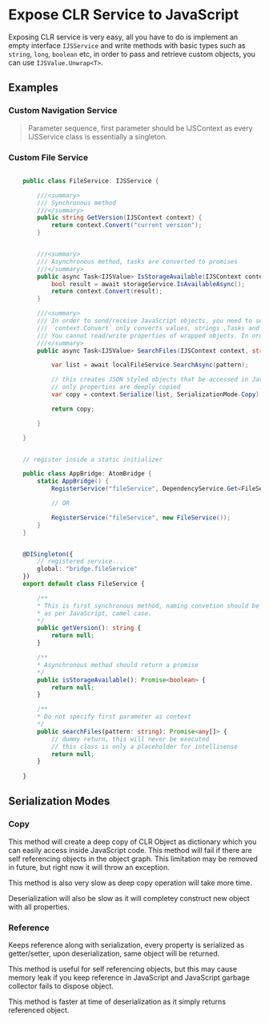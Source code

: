 # Expose CLR Service to JavaScript

Exposing CLR service is very easy, all you have to do is implement an empty interface `IJSService` and write methods with basic types such as `string`, `long`, `boolean` etc, in order to pass and retrieve custom objects, you can use `IJSValue.Unwrap<T>`.

## Examples

### Custom Navigation Service

> Parameter sequence, first parameter should be IJSContext as every IJSService class is essentially a singleton.

### Custom File Service

```c#

    public class FileService: IJSService {

        ///<summary>
        /// Synchronous method
        ///</summary>
        public string GetVersion(IJSContext context) {
            return context.Convert("current version");
        }


        ///<summary>
        /// Asynchronous method, tasks are converted to promises
        ///</summary>
        public async Task<IJSValue> IsStorageAvailable(IJSContext context) {
            bool result = await storageService.IsAvailableAsync();
            return context.Convert(result);
        }

        ///<summary>
        /// In order to send/receive JavaScript objects, you need to serialize Custom Objects.
        /// `context.Convert` only converts values, strings ,Tasks and wraps the object. 
        /// You cannot read/write properties of wrapped objects. In order to do that, you need to serialize object.
        ///</summary>
        public async Task<IJSValue> SearchFiles(IJSContext context, string pattern) {

            var list = await localFileService.SearchAsync(pattern);

            // this creates JSON styled objects that be accessed in JavaScript, note
            // only properties are deeply copied
            var copy = context.Serialize(list, SerializationMode.Copy);

            return copy;

        }

    }


    // register inside a static initializer

    public class AppBridge: AtomBridge {
        static AppBridge() {
            RegisterService("fileService", DependencyService.Get<FileService>());

            // OR 

            RegisterService("fileService", new FileService());
        }
    }

```

```typescript

    @DISingleton({
        // registered service...
        global: "bridge.fileService"
    })
    export default class FileService {

        /**
        * This is first synchronous method, naming convetion should be
        * as per JavaScript, camel case.
        */
        public getVersion(): string {
            return null;
        }

        /**
        * Asynchronous method should return a promise
        */
        public isStorageAvailable(): Promise<boolean> {
            return null;
        }

        /**
        * Do not specify first parameter as context
        */
        public searchFiles(pattern: string): Promise<any[]> {
            // dummy return, this will never be executed
            // this class is only a placeholder for intellisense
            return null;
        }
        
    }

```

## Serialization Modes

### Copy

This method will create a deep copy of CLR Object as dictionary which you can easily access inside JavaScript code. This method will fail if there are self referencing objects in the object graph. This limitation may be removed in future, but right now it will throw an exception.

This method is also very slow as deep copy operation will take more time.

Deserialization will also be slow as it will completey construct new object with all properties.

### Reference
Keeps reference along with serialization, every property is serialized as getter/setter, upon deserialization, same object will be returned.

This method is useful for self referencing objects, but this may cause memory leak if you keep reference in JavaScript and JavaScript garbage collector fails to dispose object.

This method is faster at time of deserialization as it simply returns referenced object.